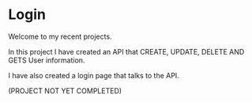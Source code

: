 # Login

Welcome to my recent projects.

In this project I have created an API that CREATE, UPDATE, DELETE AND GETS User information.

I have also created a login page that talks to the API. 

(PROJECT NOT YET COMPLETED)
